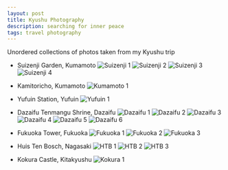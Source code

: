 ```yaml
---
layout: post
title: Kyushu Photography
description: searching for inner peace
tags: travel photography 
---
```


Unordered collections of photos taken from my Kyushu trip 

* Suizenji Garden, Kumamoto
![Suizenji 1](/images/kyushu-suizenji-1.jpg)
![Suizenji 2](/images/kyushu-suizenji-2.jpg)
![Suizenji 3](/images/kyushu-suizenji-3.jpg)
![Suizenji 4](/images/kyushu-suizenji-4.jpg)

* Kamitoricho, Kumamoto
![Kumamoto 1](/images/kyushu-kumamoto-1.jpg)

* Yufuin Station, Yufuin
![Yufuin 1](/images/kyushu-yufuin-1.jpg)

* Dazaifu Tenmangu Shrine, Dazaifu 
![Dazaifu 1](/images/kyushu-dazaifu-1.jpg)
![Dazaifu 2](/images/kyushu-dazaifu-2.jpg)
![Dazaifu 3](/images/kyushu-dazaifu-3.jpg)
![Dazaifu 4](/images/kyushu-dazaifu-4.jpg)
![Dazaifu 5](/images/kyushu-dazaifu-5.jpg)
![Dazaifu 6](/images/kyushu-dazaifu-6.jpg)

* Fukuoka Tower, Fukuoka
![Fukuoka 1](/images/kyushu-fukuoka-1.jpg)
![Fukuoka 2](/images/kyushu-fukuoka-2.jpg)
![Fukuoka 3](/images/kyushu-fukuoka-3.jpg)

* Huis Ten Bosch, Nagasaki
![HTB 1](/images/kyushu-huistenbosch-1.jpg)
![HTB 2](/images/kyushu-huistenbosch-2.jpg)
![HTB 3](/images/kyushu-huistenbosch-3.jpg)

* Kokura Castle, Kitakyushu
![Kokura 1](/images/kyushu-kokura-1.jpg)

